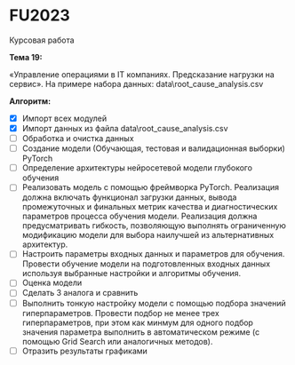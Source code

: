 # FU2023

Курсовая работа

**Тема 19:**

«Управление операциями в IT компаниях. Предсказание нагрузки на
сервис». На примере набора данных: data\root_cause_analysis.csv

**Алгоритм:**

* [X] Импорт всех модулей
* [X] Импорт данных из файла data\root_cause_analysis.csv
* [ ] Обработка и очистка данных
* [ ] Создание модели (Обучающая, тестовая и валидационная выборки) PyTorch
* [ ] Определение архитектуры нейросетевой модели глубокого обучения
* [ ] Реализовать модель с помощью фреймворка PyTorch. Реализация должна включать функционал
  загрузки данных, вывода промежуточных и финальных метрик качества и
  диагностических параметров процесса обучения модели. Реализация должна предусматривать
  гибкость, позволяющую выполнять ограниченную модификацию модели для выбора
  наилучшей из альтернативных архитектур.
* [ ] Настроить параметры входных данных и параметров для обучения. Провести обучение модели на
  подготовленных входных данных используя выбранные настройки и алгоритмы
  обучения.
* [ ] Оценка модели
* [ ] Сделать 3 аналога и сравнить
* [ ] Выполнить тонкую настройку модели с помощью подбора значений гиперпараметров. Провести
  подбор не менее трех гиперпараметров, при этом как минмум для одного подбор
  значения параметра выполнить в автоматическом режиме (с помощью Grid Search или
  аналогичных методов).
* [ ] Отразить результаты графиками

